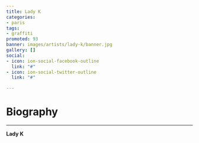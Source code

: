 ```yaml
---
title: Lady K
categories:
- paris
tags:
- graffiti
promoted: 93
banner: images/artists/lady-k/banner.jpg
gallery: []
social:
- icon: ion-social-facebook-outline
  link: "#"
- icon: ion-social-twitter-outline
  link: "#"

---
```

# Biography
---

**Lady K**